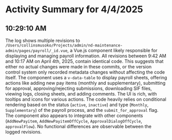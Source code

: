 # Activity Summary for 4/4/2025

## 10:29:10 AM
The log shows multiple revisions to `/Users/collinsmusoko/Projects/admin/nd-maintenance-admin/pages/payroll/_id.vue`, a Vue.js component likely responsible for displaying and managing payroll information.  All revisions between 9:42 AM and 10:17 AM on April 4th, 2025,  contain identical code. This suggests that either no actual changes were made in these commits, or the version control system only recorded metadata changes without affecting the code itself. The component uses a `v-data-table` to display payroll sheets, offering actions like adding new pay items (monthly and supplementary),  submitting for approval, approving/rejecting submissions, downloading SIF files, viewing logs, closing sheets, and adding comments.  The UI is rich, with tooltips and icons for various actions.  The code heavily relies on conditional rendering based on the status (`active`, `inactive`) and type (`Monthly`, `Supplementary`) of the payroll process, and the `submit_for_approval` flag.  The component also appears to integrate with other components (`AddNewPayitem`, `AddNewPayitemOffCycle`, `ApprovalDialogOffCycle`, `approvalFlow`).  No functional differences are observable between the logged revisions.
